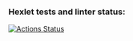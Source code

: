 ### Hexlet tests and linter status:
[![Actions Status](https://github.com/IgorUlitin/qa-engineer-project-84/workflows/hexlet-check/badge.svg)](https://github.com/IgorUlitin/qa-engineer-project-84/actions)